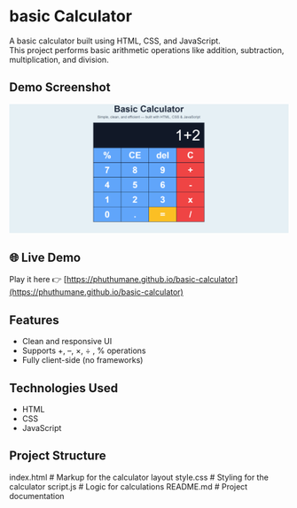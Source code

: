 # basic Calculator

A basic calculator built using HTML, CSS, and JavaScript.  
This project performs basic arithmetic operations like addition, subtraction, multiplication, and division.

## Demo Screenshot

![Calculator Screenshot](screenshot.png)

## 🌐 Live Demo

Play it here 👉 [https://phuthumane.github.io/basic-calculator](https://phuthumane.github.io/basic-calculator)

## Features

- Clean and responsive UI
- Supports +, –, ×, ÷ , % operations
- Fully client-side (no frameworks)

## Technologies Used

- HTML
- CSS
- JavaScript

## Project Structure

index.html # Markup for the calculator layout
style.css # Styling for the calculator
script.js # Logic for calculations
README.md # Project documentation
